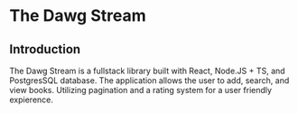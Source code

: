 # The Dawg Stream

## Introduction

The Dawg Stream is a fullstack library built with React, Node.JS + TS, and PostgresSQL database.
The application allows the user to add, search, and view books. Utilizing pagination and a rating system for a user friendly expierence.
